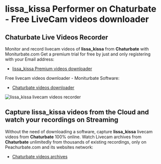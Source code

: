 # lissa_kissa Performer on Chaturbate - Free LiveCam videos downloader

## Chaturbate Live Videos Recorder

Monitor and record livecam videos of **lissa_kissa** from **Chaturbate** with Moniturbate.com
Get a premium trial for free by just and only registering with your Email address:
* [lissa_kissa Premium videos downloader](https://moniturbate.com/request-demo-licence-key.html)

Free livecam videos downloader - Moniturbate Software:
* [Chaturbate videos downloader](https://moniturbate.com/moniturbate-download-software.html)

![lissa_kissa livecam videos recorder](https://peachurnet.com/templates/moniturbate-software.png)


## Capture lissa_kissa videos from the Cloud and watch your recordings on Streaming

Without the need of downloading a software, capture **lissa_kissa** livecam videos from **Chaturbate** 100% online.
Watch Livecam archives from **Chaturbate** unlimitedly from thousands of existing recordings, only on Peachurbate.com and its websites network:
* [Chaturbate videos archives](https://peachurnet.com/)